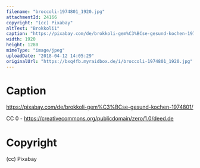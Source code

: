```yaml
---
filename: "broccoli-1974801_1920.jpg"
attachmentId: 24166
copyright: "(cc) Pixabay"
altText: "Brokkoli1"
caption: "https://pixabay.com/de/brokkoli-gem%C3%BCse-gesund-kochen-1974801/\n\nCC 0 - \nhttps://creativecommons.org/publicdomain/zero/1.0/deed.de"
width: 1920
height: 1280
mimeType: "image/jpeg"
uploadDate: "2018-04-12 14:05:29"
originalUrl: "https://bxq4fb.myraidbox.de/i/broccoli-1974801_1920.jpg"
---
```


# Caption

https://pixabay.com/de/brokkoli-gem%C3%BCse-gesund-kochen-1974801/

CC 0 - 
https://creativecommons.org/publicdomain/zero/1.0/deed.de

# Copyright

(cc) Pixabay
